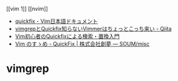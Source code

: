 [[vim 1]]
[[nvim]]

- [quickfix - Vim日本語ドキュメント](https://vim-jp.org/vimdoc-ja/quickfix.html)
- [vimgrepとQuickfix知らないVimmerはちょっとこっち来い - Qiita](https://qiita.com/yuku_t/items/0c1aff03949cb1b8fe6b)
- [Vim初心者のQuickfixによる検索・置換入門](https://zenn.dev/tmrekk/articles/4380961a754287)
- [Vim のすゝめ - QuickFix | 株式会社創夢 — SOUM/misc](https://www.soum.co.jp/misc/vim-no-susume/7/)

# vimgrep
